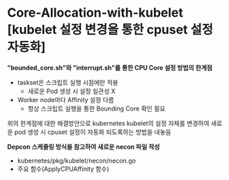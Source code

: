 Core-Allocation-with-kubelet    
[kubelet 설정 변경을 통한 cpuset 설정 자동화]
==========================================================================

**"bounded_core.sh"와 "interrupt.sh"를 통한 CPU Core 설정 방법의 한계점**
 - taskset은 스크립트 실행 시점에만 적용
    - 새로운 Pod 생성 시 설정 일관성 X
 - Worker node마다 Affinity 설정 다름
    - 항상 스크립트 실행을 통한 Bounding Core 확인 필요

위의 한계점에 대한 해결방안으로 kubernetes kubelet의 설정 자체를 변경하여 새로운 pod 생성 시 cpuset 설정이 자동화 되도록하는 방법을 내놓음

**Depcon 스케줄링 방식을 참고하여 새로운 necon 파일 작성**
- kubernetes/pkg/kubelet/necon/necon.go
- 주요 함수(ApplyCPUAffinity 함수) 
